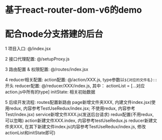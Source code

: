 
# 基于react-router-dom-v6的demo
# 配合node分支搭建的后台

  1 项目入口: @/index.jsx

  2 接口代理配置: @/setupProxy.js

  3 路由配置 & 权限配置: @/routes/index.jsx

  4 reducer相关配置:
      action配置: @/action/XXX.js, type参数以`${对应的文件名}::`开头
      reducer配置: @/reducer/XXX/index.js, 其中：
        actionList = [...对应action.js中所有的type]
        initState: 相关初始数据

  5 后续开发流程:
      routes配置新路由
      page新增文件夹XXX, 内建文件index.jsx(使用redux, 内容参考TestUseRedux/index.jsx; 不使用redux, 内容参考Test/index.jsx)
      service新增文件XXX.js(发送后台请求)
      redux配置(不用redux, 可以忽略)
        action新建文件XXX.index, 内容参考testUseRedux.js
        reducer新建文件夹XXX, 在其下新建文件index.js(内容参考TestUseRedux/index.js, 修改actionList和initState即可)


